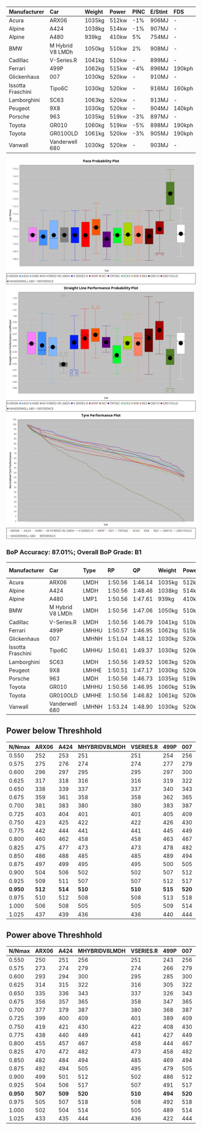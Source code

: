 |Manufacturer|Car|Weight|Power|PINC|E/Stint|FDS|
|:-|:-|:-|:-|:-|:-|:-|
|Acura|ARX06|1035kg|512kw|-1%|906MJ|-|
|Alpine|A424|1038kg|514kw|-1%|907MJ|-|
|Alpine|A480|939kg|410kw|5%|754MJ|-|
|BMW|M Hybrid V8 LMDh|1050kg|510kw|2%|908MJ|-|
|Cadillac|V-Series.R|1041kg|510kw|-|899MJ|-|
|Ferrari|499P|1062kg|515kw|-4%|896MJ|190kph|
|Glickenhaus|007|1030kg|520kw|-|910MJ|-|
|Issotta Fraschini|Tipo6C|1030kg|520kw|-|916MJ|160kph|
|Lamborghini|SC63|1063kg|520kw|-|913MJ|-|
|Peugeot|9X8|1030kg|520kw|-|904MJ|140kph|
|Porsche|963|1035kg|519kw|-3%|897MJ|-|
|Toyota|GR010|1060kg|519kw|-5%|898MJ|190kph|
|Toyota|GR010OLD|1061kg|520kw|-3%|905MJ|190kph|
|Vanwall|Vanderwell 680|1030kg|520kw|-|903MJ|-|

![PACECHART](./IMG/AUTO.png)
![STRAIGHTLINEPERFORMANCECHART](./IMG/AUTO_sp.png)
![TYREPERFORMANCECHART](./IMG/AUTO_tw.png)

### BoP Accuracy: 87.01%; Overall BoP Grade: B1
|Manufacturer|Car|Type|RP|QP|Weight|Power¹|Threshhold|PINC|Power²|E/Stint|AVG Vmax|FDS|RDLC|L/Stint|BOP-Grade|ModelAccuracy|ModelPoints|Match%|
|:-|:-|:-|:-|:-|:-|:-|:-|:-|:-|:-|:-|:-|:-|:-|:-|:-|:-|:-|
|Acura|ARX06|LMDH|1:50.56|1:46.14|1035kg|512kw|210.0kph|-1%|507kw|906MJ|284.94kph|-|1.02|33|-C1|100.00%|995|78.09%|
|Alpine|A424|LMDH|1:50.56|1:48.46|1038kg|514kw|210.0kph|-1%|509kw|907MJ|284.50kph|-|1.02|33|~A1|81.15%|521|99.60%|
|Alpine|A480|LMP1|1:50.56|1:47.61|939kg|410kw|210.0kph|5%|431kw|754MJ|282.29kph|-|0.98|31|~A1|67.92%|957|100.00%|
|BMW|M Hybrid V8 LMDh|LMDH|1:50.56|1:47.06|1050kg|510kw|210.0kph|2%|520kw|908MJ|280.87kph|-|1.02|33|-A2|98.60%|1690|90.85%|
|Cadillac|V-Series.R|LMDH|1:50.56|1:46.79|1041kg|510kw|210.0kph|-|510kw|899MJ|284.60kph|-|1.02|33|+A2|91.10%|1770|94.59%|
|Ferrari|499P|LMHHU|1:50.57|1:46.95|1062kg|515kw|210.0kph|-4%|494kw|896MJ|284.67kph|190kph|1.03|33|~A1|84.26%|2292|99.72%|
|Glickenhaus|007|LMHNH|1:51.04|1:48.12|1030kg|520kw|0.0kph|-|520kw|910MJ|288.04kph|-|0.96|33|~A1|94.63%|1605|100.00%|
|Issotta Fraschini|Tipo6C|LMHHU|1:50.61|1:49.37|1030kg|520kw|0.0kph|-|520kw|916MJ|286.20kph|160kph|1.08|33|+B1|66.67%|96|86.46%|
|Lamborghini|SC63|LMDH|1:50.56|1:49.52|1063kg|520kw|210.0kph|-|520kw|913MJ|281.82kph|-|1.03|33|+B1|96.77%|419|88.32%|
|Peugeot|9X8|LMHHE|1:50.51|1:47.17|1030kg|520kw|0.0kph|-|520kw|904MJ|285.21kph|140kph|1.03|33|~A1|83.63%|2468|97.02%|
|Porsche|963|LMDH|1:50.56|1:46.73|1035kg|519kw|210.0kph|-3%|503kw|897MJ|284.88kph|-|1.02|33|-A2|93.14%|5746|94.30%|
|Toyota|GR010|LMHHU|1:50.56|1:46.95|1060kg|519kw|210.0kph|-5%|493kw|898MJ|284.80kph|190kph|1.03|33|~A1|87.37%|3154|97.49%|
|Toyota|GR010OLD|LMHHE|1:50.56|1:46.82|1061kg|520kw|210.0kph|-3%|504kw|905MJ|287.34kph|190kph|1.03|33|~A1|89.81%|1393|96.05%|
|Vanwall|Vanderwell 680|LMHNH|1:53.24|1:48.90|1030kg|520kw|0.0kph|-|520kw|903MJ|281.54kph|-|1.01|33|+Ω2|90.28%|604|-4.42%|

## Power below Threshhold
|N/Nmax|ARX06|A424|MHYBRIDV8LMDH|VSERIES.R|499P|007|TIPO6C|SC63|9X8|963|GR010|GR010OLD|VANDERWELL680|​|RPM|A480|
|:-|:-|:-|:-|:-|:-|:-|:-|:-|:-|:-|:-|:-|:-|:-|:-|:-|
|0.550|252|253|251|251|254|256|256|256|256|256|256|256|256|​|--|-|
|0.575|275|276|274|274|277|279|279|279|279|279|279|279|279|​|--|-|
|0.600|296|297|295|295|297|300|300|300|300|299|299|300|300|​|--|-|
|0.625|317|318|316|316|319|322|322|322|322|321|321|322|322|​|--|-|
|0.650|338|339|337|337|340|343|343|343|343|342|342|343|343|​|--|-|
|0.675|359|361|358|358|362|365|365|365|365|364|364|365|365|​|--|-|
|0.700|381|383|380|380|383|387|387|387|387|386|386|387|387|​|--|-|
|0.725|403|404|401|401|405|409|409|409|409|408|408|409|409|​|--|-|
|0.750|423|425|422|422|426|430|430|430|430|429|429|430|430|​|--|-|
|0.775|442|444|441|441|445|449|449|449|449|448|448|449|449|​|5000|247|
|0.800|460|462|458|458|463|467|467|467|467|466|466|467|467|​|5500|291|
|0.825|475|477|473|473|478|482|482|482|482|481|481|482|482|​|6000|325|
|0.850|486|488|485|485|489|494|494|494|494|493|493|494|494|​|6500|368|
|0.875|497|499|495|495|500|505|505|505|505|504|504|505|505|​|7000|410|
|0.900|504|506|502|502|507|512|512|512|512|511|511|512|512|​|7500|421|
|0.925|509|511|507|507|512|517|517|517|517|516|516|517|517|​|8000|417|
|**0.950**|**512**|**514**|**510**|**510**|**515**|**520**|**520**|**520**|**520**|**519**|**519**|**520**|**520**|**​**|**8500**|**420**|
|0.975|510|512|508|508|513|518|518|518|518|517|517|518|518|​|9000|210|
|1.000|506|508|505|505|509|514|514|514|514|513|513|514|514|​|--|-|
|1.025|437|439|436|436|440|444|444|444|444|443|443|444|444|​|--|-|

## Power above Threshhold
|N/Nmax|ARX06|A424|MHYBRIDV8LMDH|VSERIES.R|499P|007|TIPO6C|SC63|9X8|963|GR010|GR010OLD|VANDERWELL680|​|RPM|A480|
|:-|:-|:-|:-|:-|:-|:-|:-|:-|:-|:-|:-|:-|:-|:-|:-|:-|
|0.550|250|251|256|251|243|256|256|256|256|248|243|248|256|​|--|-|
|0.575|273|274|279|274|266|279|279|279|279|271|265|271|279|​|--|-|
|0.600|293|294|300|295|285|300|300|300|300|291|285|291|300|​|--|-|
|0.625|314|315|322|316|305|322|322|322|322|311|305|312|322|​|--|-|
|0.650|335|336|343|337|326|343|343|343|343|332|325|333|343|​|--|-|
|0.675|356|357|365|358|347|365|365|365|365|353|346|354|365|​|--|-|
|0.700|377|379|387|380|368|387|387|387|387|374|367|375|387|​|--|-|
|0.725|399|400|409|401|389|409|409|409|409|395|388|396|409|​|--|-|
|0.750|419|421|430|422|408|430|430|430|430|416|407|416|430|​|--|-|
|0.775|438|440|449|441|427|449|449|449|449|435|426|435|449|​|5000|247|
|0.800|455|457|467|458|444|467|467|467|467|452|443|453|467|​|5500|291|
|0.825|470|472|482|473|458|482|482|482|482|467|457|468|482|​|6000|325|
|0.850|482|484|494|485|469|494|494|494|494|478|468|479|494|​|6500|368|
|0.875|492|494|505|495|479|505|505|505|505|488|478|489|505|​|7000|410|
|0.900|499|501|512|502|486|512|512|512|512|495|485|496|512|​|7500|421|
|0.925|504|506|517|507|491|517|517|517|517|500|490|501|517|​|8000|417|
|**0.950**|**507**|**509**|**520**|**510**|**494**|**520**|**520**|**520**|**520**|**503**|**493**|**504**|**520**|**​**|**8500**|**420**|
|0.975|505|507|518|508|492|518|518|518|518|501|491|502|518|​|9000|210|
|1.000|502|504|514|505|489|514|514|514|514|498|488|499|514|​|--|-|
|1.025|433|435|444|436|422|444|444|444|444|430|421|430|444|​|--|-|
